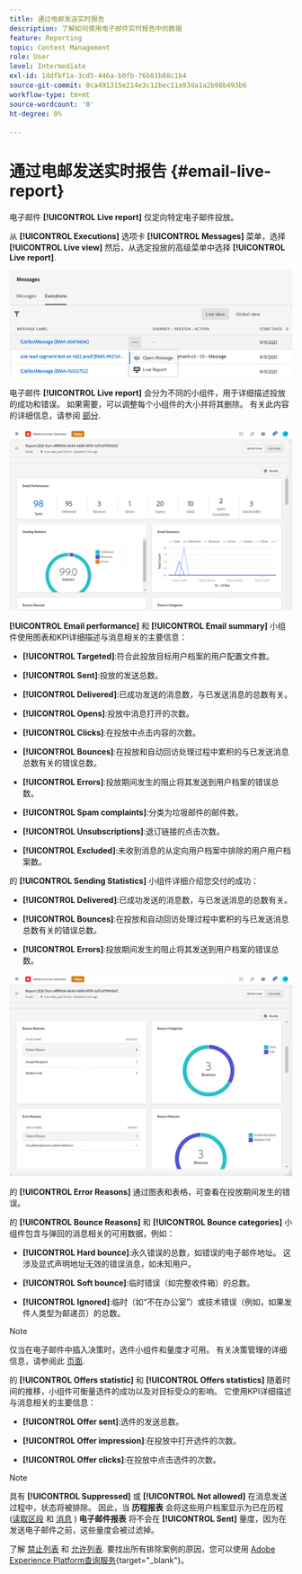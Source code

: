 ```yaml
---
title: 通过电邮发送实时报告
description: 了解如何使用电子邮件实时报告中的数据
feature: Reporting
topic: Content Management
role: User
level: Intermediate
exl-id: 1ddfbf1a-3cd5-446a-b0fb-76b81b88c1b4
source-git-commit: 0ca491315e214e3c12bec11a93da1a2b98b493b6
workflow-type: tm+mt
source-wordcount: '0'
ht-degree: 0%

---
```


# 通过电邮发送实时报告 {#email-live-report}

电子邮件 **[!UICONTROL Live report]** 仅定向特定电子邮件投放。

从 **[!UICONTROL Executions]** 选项卡 **[!UICONTROL Messages]** 菜单，选择 **[!UICONTROL Live view]** 然后，从选定投放的高级菜单中选择 **[!UICONTROL Live report]**.

![](assets/live_report.png)

电子邮件 **[!UICONTROL Live report]** 会分为不同的小组件，用于详细描述投放的成功和错误。 如果需要，可以调整每个小组件的大小并将其删除。 有关此内容的详细信息，请参阅 [部分](live-report.md#modify-dashboard).

![](assets/live_report_5.png)

**[!UICONTROL Email performance]** 和 **[!UICONTROL Email summary]** 小组件使用图表和KPI详细描述与消息相关的主要信息：

* **[!UICONTROL Targeted]**:符合此投放目标用户档案的用户配置文件数。

* **[!UICONTROL Sent]**:投放的发送总数。

* **[!UICONTROL Delivered]**:已成功发送的消息数，与已发送消息的总数有关。

* **[!UICONTROL Opens]**:投放中消息打开的次数。

* **[!UICONTROL Clicks]**:在投放中点击内容的次数。

* **[!UICONTROL Bounces]**:在投放和自动回访处理过程中累积的与已发送消息总数有关的错误总数。

* **[!UICONTROL Errors]**:投放期间发生的阻止将其发送到用户档案的错误总数。

* **[!UICONTROL Spam complaints]**:分类为垃圾邮件的邮件数。

* **[!UICONTROL Unsubscriptions]**:退订链接的点击次数。

* **[!UICONTROL Excluded]**:未收到消息的从定向用户档案中排除的用户用户档案数。

的 **[!UICONTROL Sending Statistics]** 小组件详细介绍您交付的成功：

* **[!UICONTROL Delivered]**:已成功发送的消息数，与已发送消息的总数有关。

* **[!UICONTROL Bounces]**:在投放和自动回访处理过程中累积的与已发送消息总数有关的错误总数。

* **[!UICONTROL Errors]**:投放期间发生的阻止将其发送到用户档案的错误总数。

![](assets/live_report_6.png)

的 **[!UICONTROL Error Reasons]** 通过图表和表格，可查看在投放期间发生的错误。

的 **[!UICONTROL Bounce Reasons]** 和 **[!UICONTROL Bounce categories]** 小组件包含与弹回的消息相关的可用数据，例如：

* **[!UICONTROL Hard bounce]**:永久错误的总数，如错误的电子邮件地址。 这涉及显式声明地址无效的错误消息，如未知用户。

* **[!UICONTROL Soft bounce]**:临时错误（如完整收件箱）的总数。

* **[!UICONTROL Ignored]**:临时（如“不在办公室”）或技术错误（例如，如果发件人类型为邮递员）的总数。

>[!NOTE]
>
>仅当在电子邮件中插入决策时，选件小组件和量度才可用。 有关决策管理的详细信息，请参阅此 [页面](../offers/get-started/starting-offer-decisioning.md).

的 **[!UICONTROL Offers statistic]** 和 **[!UICONTROL Offers statistics]** 随着时间的推移，小组件可衡量选件的成功以及对目标受众的影响。 它使用KPI详细描述与消息相关的主要信息：

* **[!UICONTROL Offer sent]**:选件的发送总数。

* **[!UICONTROL Offer impression]**:在投放中打开选件的次数。

* **[!UICONTROL Offer clicks]**:在投放中点击选件的次数。

>[!NOTE]
>
>具有 **[!UICONTROL Suppressed]** 或 **[!UICONTROL Not allowed]** 在消息发送过程中，状态将被排除。 因此，当 **历程报表** 会将这些用户档案显示为已在历程([读取区段](../building-journeys/read-segment.md) 和 [消息](../building-journeys/journeys-message.md) ) **电子邮件报表** 将不会在 **[!UICONTROL Sent]** 量度，因为在发送电子邮件之前，这些量度会被过滤掉。
>
>了解 [禁止列表](suppression-list.md) 和 [允许列表](../configuration/allow-list.md). 要找出所有排除案例的原因，您可以使用 [Adobe Experience Platform查询服务](https://experienceleague.adobe.com/docs/experience-platform/query/api/getting-started.html){target=&quot;_blank&quot;}。
